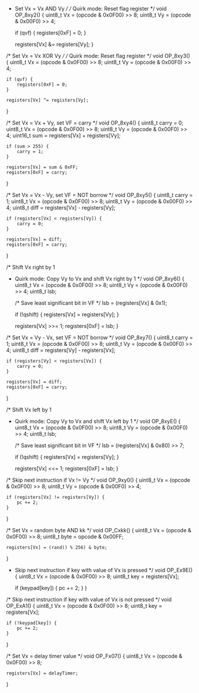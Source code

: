 
* Set Vx = Vx AND Vy */
/* Quirk mode: Reset flag register */
void
OP_8xy2()
{
	uint8_t Vx = (opcode & 0x0F00) >> 8;
	uint8_t Vy = (opcode & 0x00F0) >> 4;

	if (qvf) {
		registers[0xF] = 0;
	}

	registers[Vx] &= registers[Vy];
}

/* Set Vx = Vx XOR Vy */
/* Quirk mode: Reset flag register */
void
OP_8xy3()
{
	uint8_t Vx = (opcode & 0x0F00) >> 8;
	uint8_t Vy = (opcode & 0x00F0) >> 4;

	if (qvf) {
		registers[0xF] = 0;
	}

	registers[Vx] ^= registers[Vy];
}

/* Set Vx = Vx + Vy, set VF = carry */
void
OP_8xy4()
{
	uint8_t carry = 0;
	uint8_t Vx = (opcode & 0x0F00) >> 8;
	uint8_t Vy = (opcode & 0x00F0) >> 4;
	uint16_t sum = registers[Vx] + registers[Vy];

	if (sum > 255) {
		carry = 1;
	}

	registers[Vx] = sum & 0xFF;
	registers[0xF] = carry;
}

/* Set Vx = Vx - Vy, set VF = NOT borrow */
void
OP_8xy5()
{
	uint8_t carry = 1;
	uint8_t Vx = (opcode & 0x0F00) >> 8;
	uint8_t Vy = (opcode & 0x00F0) >> 4;
	uint8_t diff = registers[Vx] - registers[Vy];

	if (registers[Vx] < registers[Vy]) {
		carry = 0;
	}

	registers[Vx] = diff;
	registers[0xF] = carry;
}

/* Shift Vx right by 1
 * Quirk mode: Copy Vy to Vx and shift Vx right by 1 */
void
OP_8xy6()
{
	uint8_t Vx = (opcode & 0x0F00) >> 8;
	uint8_t Vy = (opcode & 0x00F0) >> 4;
	uint8_t lsb;

	/* Save least significant bit in VF */
	lsb = (registers[Vx] & 0x1);

	if (!qshift) {
		registers[Vx] = registers[Vy];
	}

	registers[Vx] >>= 1;
	registers[0xF] = lsb;
}

/* Set Vx = Vy - Vx, set VF = NOT borrow */
void
OP_8xy7()
{
	uint8_t carry = 1;
	uint8_t Vx = (opcode & 0x0F00) >> 8;
	uint8_t Vy = (opcode & 0x00F0) >> 4;
	uint8_t diff = registers[Vy] - registers[Vx];

	if (registers[Vy] < registers[Vx]) {
		carry = 0;
	}

	registers[Vx] = diff;
	registers[0xF] = carry;
}


/* Shift Vx left by 1
 * Quirk mode: Copy Vy to Vx and shift Vx left by 1 */
void
OP_8xyE()
{
	uint8_t Vx = (opcode & 0x0F00) >> 8;
	uint8_t Vy = (opcode & 0x00F0) >> 4;
	uint8_t lsb;

	/* Save least significant bit in VF */
	lsb = (registers[Vx] & 0x80) >> 7;

	if (!qshift) {
		registers[Vx] = registers[Vy];
	}

	registers[Vx] <<= 1;
	registers[0xF] = lsb;
}

/* Skip next instruction if Vx != Vy */
void
OP_9xy0()
{
	uint8_t Vx = (opcode & 0x0F00) >> 8;
	uint8_t Vy = (opcode & 0x00F0) >> 4;

	if (registers[Vx] != registers[Vy]) {
		pc += 2;
	}
}


/* Set Vx = random byte AND kk */
void
OP_Cxkk()
{
	uint8_t Vx = (opcode & 0x0F00) >> 8;
	uint8_t byte = opcode & 0x00FF;

	registers[Vx] = (rand() % 256) & byte;
}


* Skip next instruction if key with value of Vx is pressed */
void
OP_Ex9E()
{
	uint8_t Vx = (opcode & 0x0F00) >> 8;
	uint8_t key = registers[Vx];

	if (keypad[key]) {
		pc += 2;
	}
}

/* Skip next instruction if key with value of Vx is not pressed */
void
OP_ExA1()
{
	uint8_t Vx = (opcode & 0x0F00) >> 8;
	uint8_t key = registers[Vx];

	if (!keypad[key]) {
		pc += 2;
	}
}

/* Set Vx = delay timer value */
void
OP_Fx07()
{
	uint8_t Vx = (opcode & 0x0F00) >> 8;

	registers[Vx] = delayTimer;
}